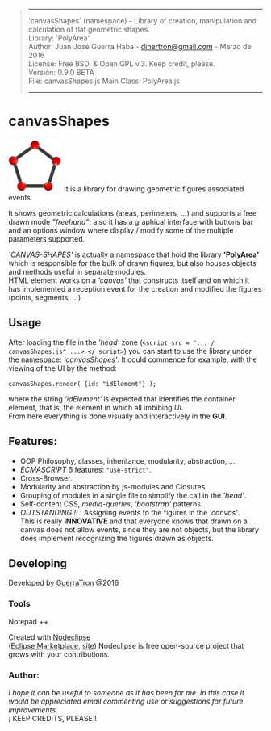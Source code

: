 > -----------------------------------------------------------------------------------------------------
>   'canvasShapes' (namespace) - Library of creation, manipulation and calculation of flat geometric shapes.  
>   Library: 'PolyArea'.  
>   Author: Juan José Guerra Haba - dinertron@gmail.com - Marzo de 2016  
>   License: Free BSD. & Open GPL v.3. Keep credit, please.  
>   Versión: 0.9.0 BETA   
>   File: canvasShapes.js               Main Class: PolyArea.js  
>   
> ----------------------------------------------------------------------------------------------------
# canvasShapes
[![canvasshapes logo](canvasShapes-en/img/canvasShapes-logo.png "CanvasShapes GitHub page")](http://guerratron.github.io/canvasShapes "CanvasShapes page")
 It is a library for drawing geometric figures associated events.  
 
 It shows geometric calculations (areas, perimeters, ...) and supports a free drawn mode *"freehand"*; also it has a graphical interface with buttons bar and an options window where display / modify some of the multiple parameters supported.  
 
 *'CANVAS-SHAPES'* is actually a namespace that hold the library **'PolyArea'** which is responsible for the bulk of drawn figures, but also houses objects and methods useful in separate modules.  
 HTML element works on a *'canvas'* that constructs itself and on which it has implemented a reception event for the creation and modified the figures (points, segments, ...)

## Usage
After loading the file in the *'head'* zone (`<script src = "... / canvasShapes.js" ...> </ script>`) you can start to use the library under the namespace: *'canvasShapes'*. It could commence for example, with the viewing of the UI by the method:

    canvasShapes.render( {id: "idElement"} );
 
where the string *'idElement'* is expected that identifies the container element, that is, the element in which all imbibing *UI*.  
From here everything is done visually and interactively in the **GUI**.

## Features:
- OOP Philosophy, classes, inheritance, modularity, abstraction, ...
- *ECMASCRIPT* 6 features: `"use-strict"`.
- Cross-Browser.
- Modularity and abstraction by js-modules and Closures.
- Grouping of modules in a single file to simplify the call in the *'head'*.
- Self-content CSS, *media-queries*, *'bootstrap'* patterns.
- *OUTSTANDING !!* : Assigning events to the figures in the *'canvas'*.  
 This is really **INNOVATIVE** and that everyone knows that drawn on a canvas does not allow events, since 
 they are not objects, but the library does implement recognizing the figures drawn as objects.

## Developing
Developed by [GuerraTron](mailto://dinertron@gmail.com "author") @2016

### Tools
Notepad ++  

Created with [Nodeclipse](https://github.com/Nodeclipse/nodeclipse-1)  
 ([Eclipse Marketplace](http://marketplace.eclipse.org/content/nodeclipse), [site](http://www.nodeclipse.org)) Nodeclipse is free open-source project that grows with your contributions.

### Author: 
 <cite>I hope it can be useful to someone as it has been for me. In this case it would be appreciated email commenting use or suggestions for future improvements.</cite> &nbsp;  
     ¡ KEEP CREDITS, PLEASE !
